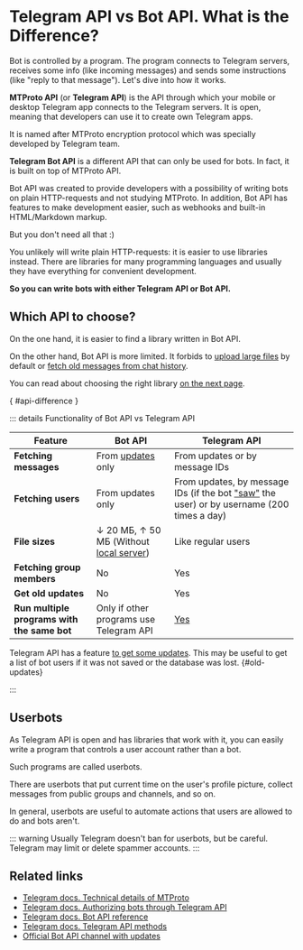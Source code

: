 # Telegram API vs Bot API. What is the Difference?

Bot is controlled by a program. The program connects to Telegram servers, receives some info (like incoming messages)
and sends some instructions (like "reply to that message").
Let's dive into how it works.

**MTProto API** (or **Telegram API**) is the API through which your mobile or desktop Telegram app connects
to the Telegram servers. It is open, meaning that developers can use it to create own Telegram apps.

It is named after MTProto encryption protocol which was specially developed by Telegram team.

**Telegram Bot API** is a different API that can only be used for bots. In fact, it is built on top of MTProto API.

Bot API was created to provide developers with a possibility of writing bots on plain HTTP-requests and not studying MTProto.
In addition, Bot API has features to make development easier, such as webhooks and built-in HTML/Markdown markup.

But you don't need all that :)

You unlikely will write plain HTTP-requests: it is easier to use libraries instead. There are libraries for many
programming languages and usually they have everything for convenient development.

**So you can write bots with either Telegram API or Bot API.**

## Which API to choose?

On the one hand, it is easier to find a library written in Bot API.

On the other hand, Bot API is more limited. It forbids to [upload large files](../messages/sending#file-limits)
by default or [fetch old messages from chat history](./updates#limitations).

You can read about choosing the right library [on the next page](./libraries).

{ #api-difference }

::: details Functionality of Bot API vs Telegram API

| Feature                                     | Bot API                                                                                                    | Telegram API                                                                                                        |
|---------------------------------------------|------------------------------------------------------------------------------------------------------------|---------------------------------------------------------------------------------------------------------------------|
| **Fetching messages**                       | From [updates](./updates) only                                                                             | From updates or by message IDs                                                                                      |
| **Fetching users**                          | From updates only                                                                                          | From updates, by message IDs (if the bot ["saw"](../chats/pm#seen-users) the user) or by username (200 times a day) |
| **File sizes**                              | ↓ 20 МБ, ↑ 50 МБ (Without [local server](https://core.telegram.org/bots/api#using-a-local-bot-api-server)) | Like regular users                                                                                                  |
| **Fetching group members**                  | No                                                                                                         | Yes                                                                                                                 |
| **Get old updates**                         | No                                                                                                         | Yes                                                                                                                 |
| **Run multiple programs with the same bot** | Only if other programs use Telegram API                                                                    | [Yes](./updates#получение-апдеитов-несколько-раз)                                                                   |

Telegram API has a feature [to get some updates](https://core.telegram.org/api/updates#recovering-gaps).
This may be useful to get a list of bot users if it was not saved or the database was lost.
{#old-updates}

:::

## Userbots

As Telegram API is open and has libraries that work with it, you can easily write a program that controls a user account
rather than a bot.

Such programs are called userbots.

There are userbots that put current time on the user's profile picture, 
collect messages from public groups and channels, and so on.

In general, userbots are useful to automate actions that users are allowed to do and bots aren't.

::: warning
Usually Telegram doesn't ban for userbots, but be careful. Telegram may limit or delete spammer accounts.
:::

## Related links

- [Telegram docs. Technical details of MTProto](https://core.telegram.org/mtproto)
- [Telegram docs. Authorizing bots through Telegram API](https://core.telegram.org/api/bots)
- [Telegram docs. Bot API reference](https://core.telegram.org/bots/api)
- [Telegram docs. Telegram API methods](https://core.telegram.org/methods)
- [Official Bot API channel with updates](https://t.me/BotNews)
